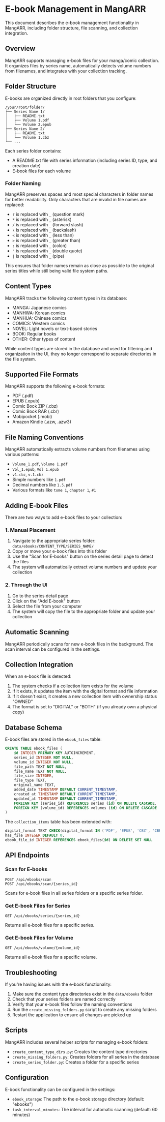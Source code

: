 # E-book Management in MangARR

This document describes the e-book management functionality in MangARR, including folder structure, file scanning, and collection integration.

## Overview

MangARR supports managing e-book files for your manga/comic collection. It organizes files by series name, automatically detects volume numbers from filenames, and integrates with your collection tracking.

## Folder Structure

E-books are organized directly in root folders that you configure:

```
/your/root/folder/
├── Series Name 1/
│   ├── README.txt
│   ├── Volume 1.pdf
│   └── Volume 2.epub
├── Series Name 2/
│   ├── README.txt
│   └── Volume 1.cbz
└── ...
```

Each series folder contains:
- A README.txt file with series information (including series ID, type, and creation date)
- E-book files for each volume

### Folder Naming

MangARR preserves spaces and most special characters in folder names for better readability. Only characters that are invalid in file names are replaced:

- `?` is replaced with `_` (question mark)
- `*` is replaced with `_` (asterisk)
- `/` is replaced with `_` (forward slash)
- `\` is replaced with `_` (backslash)
- `<` is replaced with `_` (less than)
- `>` is replaced with `_` (greater than)
- `:` is replaced with `_` (colon)
- `"` is replaced with `_` (double quote)
- `|` is replaced with `_` (pipe)

This ensures that folder names remain as close as possible to the original series titles while still being valid file system paths.

## Content Types

MangARR tracks the following content types in its database:

- MANGA: Japanese comics
- MANHWA: Korean comics
- MANHUA: Chinese comics
- COMICS: Western comics
- NOVEL: Light novels or text-based stories
- BOOK: Regular books
- OTHER: Other types of content

While content types are stored in the database and used for filtering and organization in the UI, they no longer correspond to separate directories in the file system.

## Supported File Formats

MangARR supports the following e-book formats:

- PDF (.pdf)
- EPUB (.epub)
- Comic Book ZIP (.cbz)
- Comic Book RAR (.cbr)
- Mobipocket (.mobi)
- Amazon Kindle (.azw, .azw3)

## File Naming Conventions

MangARR automatically extracts volume numbers from filenames using various patterns:

- `Volume_1.pdf`, `Volume 1.pdf`
- `Vol_1.epub`, `Vol 1.epub`
- `v1.cbz`, `v.1.cbz`
- Simple numbers like `1.pdf`
- Decimal numbers like `1.5.pdf`
- Various formats like `tome 1`, `chapter 1`, `#1`

## Adding E-book Files

There are two ways to add e-book files to your collection:

### 1. Manual Placement

1. Navigate to the appropriate series folder: `data/ebooks/CONTENT_TYPE/SERIES_NAME/`
2. Copy or move your e-book files into this folder
3. Use the "Scan for E-books" button on the series detail page to detect the files
4. The system will automatically extract volume numbers and update your collection

### 2. Through the UI

1. Go to the series detail page
2. Click on the "Add E-book" button
3. Select the file from your computer
4. The system will copy the file to the appropriate folder and update your collection

## Automatic Scanning

MangARR periodically scans for new e-book files in the background. The scan interval can be configured in the settings.

## Collection Integration

When an e-book file is detected:

1. The system checks if a collection item exists for the volume
2. If it exists, it updates the item with the digital format and file information
3. If it doesn't exist, it creates a new collection item with ownership status "OWNED"
4. The format is set to "DIGITAL" or "BOTH" (if you already own a physical copy)

## Database Schema

E-book files are stored in the `ebook_files` table:

```sql
CREATE TABLE ebook_files (
    id INTEGER PRIMARY KEY AUTOINCREMENT,
    series_id INTEGER NOT NULL,
    volume_id INTEGER NOT NULL,
    file_path TEXT NOT NULL,
    file_name TEXT NOT NULL,
    file_size INTEGER,
    file_type TEXT,
    original_name TEXT,
    added_date TIMESTAMP DEFAULT CURRENT_TIMESTAMP,
    created_at TIMESTAMP DEFAULT CURRENT_TIMESTAMP,
    updated_at TIMESTAMP DEFAULT CURRENT_TIMESTAMP,
    FOREIGN KEY (series_id) REFERENCES series (id) ON DELETE CASCADE,
    FOREIGN KEY (volume_id) REFERENCES volumes (id) ON DELETE CASCADE
)
```

The `collection_items` table has been extended with:

```sql
digital_format TEXT CHECK(digital_format IN ('PDF', 'EPUB', 'CBZ', 'CBR', 'MOBI', 'AZW', 'NONE')),
has_file INTEGER DEFAULT 0,
ebook_file_id INTEGER REFERENCES ebook_files(id) ON DELETE SET NULL
```

## API Endpoints

### Scan for E-books

```
POST /api/ebooks/scan
POST /api/ebooks/scan/{series_id}
```

Scans for e-book files in all series folders or a specific series folder.

### Get E-book Files for Series

```
GET /api/ebooks/series/{series_id}
```

Returns all e-book files for a specific series.

### Get E-book Files for Volume

```
GET /api/ebooks/volume/{volume_id}
```

Returns all e-book files for a specific volume.

## Troubleshooting

If you're having issues with the e-book functionality:

1. Make sure the content type directories exist in the `data/ebooks` folder
2. Check that your series folders are named correctly
3. Verify that your e-book files follow the naming conventions
4. Run the `create_missing_folders.py` script to create any missing folders
5. Restart the application to ensure all changes are picked up

## Scripts

MangARR includes several helper scripts for managing e-book folders:

- `create_content_type_dirs.py`: Creates the content type directories
- `create_missing_folders.py`: Creates folders for all series in the database
- `create_series_folder.py`: Creates a folder for a specific series

## Configuration

E-book functionality can be configured in the settings:

- `ebook_storage`: The path to the e-book storage directory (default: "ebooks")
- `task_interval_minutes`: The interval for automatic scanning (default: 60 minutes)
